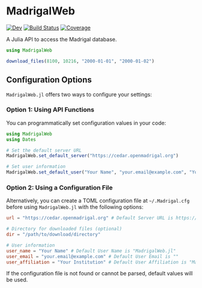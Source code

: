 # MadrigalWeb

[![Dev](https://img.shields.io/badge/docs-dev-blue.svg)](https://Beforerr.github.io/MadrigalWeb.jl/dev/)
[![Build Status](https://github.com/Beforerr/MadrigalWeb.jl/actions/workflows/CI.yml/badge.svg?branch=main)](https://github.com/Beforerr/MadrigalWeb.jl/actions/workflows/CI.yml?query=branch%3Amain)
[![Coverage](https://codecov.io/gh/Beforerr/MadrigalWeb.jl/branch/main/graph/badge.svg)](https://codecov.io/gh/Beforerr/MadrigalWeb.jl)

A Julia API to access the Madrigal database.

```julia
using MadrigalWeb

download_files(8100, 10216, "2000-01-01", "2000-01-02")
```

## Configuration Options

`MadrigalWeb.jl` offers two ways to configure your settings:

### Option 1: Using API Functions

You can programmatically set configuration values in your code:

```julia
using MadrigalWeb
using Dates

# Set the default server URL
MadrigalWeb.set_default_server("https://cedar.openmadrigal.org")

# Set user information
MadrigalWeb.set_default_user("Your Name", "your.email@example.com", "Your Institution")
```

### Option 2: Using a Configuration File

Alternatively, you can create a TOML configuration file at `~/.Madrigal.cfg` before using `MadrigalWeb.jl` with the following options:

```toml
url = "https://cedar.openmadrigal.org" # Default Server URL is https://cedar.openmadrigal.org

# Directory for downloaded files (optional)
dir = "/path/to/download/directory"

# User information
user_name = "Your Name" # Default User Name is "MadrigalWeb.jl"
user_email = "your.email@example.com" # Default User Email is ""
user_affiliation = "Your Institution" # Default User Affiliation is "MadrigalWeb.jl"
```

If the configuration file is not found or cannot be parsed, default values will be used.

